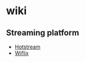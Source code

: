 # wiki

## Streaming platform

- [Hotstream](https://hotstream.me)
- [Wiflix](https://wiflix-hd.net/)
